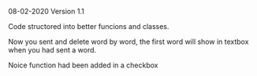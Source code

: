 08-02-2020 Version 1.1

Code structored into better funcions and classes.

Now you sent and delete word by word, the first word will show in textbox when you had sent a word.

Noice function had been added in a checkbox

